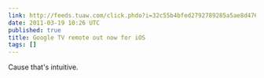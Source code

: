 ```yaml
---
link: http://feeds.tuaw.com/click.phdo?i=32c55b4bfed2792789285a5ae8d476e1
date: 2011-03-19 10:26 UTC
published: true
title: Google TV remote out now for iOS
tags: []
---
```


Cause that's intuitive.
